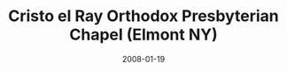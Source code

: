 ---
date: &id001 2008-01-19
end_date: null
location:
  address: null
  city: Elmont
  state: NY
minister:
- end: 2008-01-01
  name: Nathan Ketchen
  start: 2008-01-01
  type: Supply Pastor
ministers:
- Nathan Ketchen
name: Cristo el Ray Orthodox Presbyterian Chapel
names: null
origination_date: *id001
raw_data: "NY\nElmont\nCristo el Ray Orthodox Presbyterian Chapel  (January 19, 2008\u2013\
  November 19, 2011)\nSupply: Nathan Ketchen, 2008\nOrg. Pastor: Nathan Ketchen, 2008\u2013\
  11"
received_from: null
states:
- NY
status:
  active: false
  end_date: 2011-11-19
  reason: supply
  received_from: null
  withdrawal_to: null
title: Cristo el Ray Orthodox Presbyterian Chapel (Elmont NY)
year_established:
- 2008

---